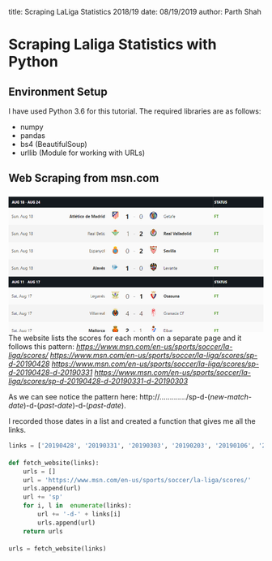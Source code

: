 title: Scraping LaLiga Statistics 2018/19
date: 08/19/2019
author: Parth Shah

# Scraping Laliga Statistics with Python

## Environment Setup
I have used Python 3.6 for this tutorial. The required libraries are as follows:
- numpy
- pandas
- bs4 (BeautifulSoup)
- urllib (Module for working with URLs)

## Web Scraping from msn.com
![image](images/laliga-home.PNG)
The website lists the scores for each month on a separate page and it follows this pattern: 
*https://www.msn.com/en-us/sports/soccer/la-liga/scores/*
*https://www.msn.com/en-us/sports/soccer/la-liga/scores/sp-d-20190428*
*https://www.msn.com/en-us/sports/soccer/la-liga/scores/sp-d-20190428-d-20190331*
*https://www.msn.com/en-us/sports/soccer/la-liga/scores/sp-d-20190428-d-20190331-d-20190303*

As we can see notice the pattern here:
http://............./sp-d-(*new-match-date*)-d-(*past-date*)-d-(*past-date*).

I recorded those dates in a list and created a function that gives me all the links.

```python
links = ['20190428', '20190331', '20190303', '20190203', '20190106', '20181209', '20181111', '20181014', '20180916', '20180819']

def fetch_website(links):
    urls = []
    url = 'https://www.msn.com/en-us/sports/soccer/la-liga/scores/'
    urls.append(url)
    url += 'sp'
    for i, l in  enumerate(links):
        url += '-d-' + links[i]
        urls.append(url)
    return urls
    
urls = fetch_website(links)
```
